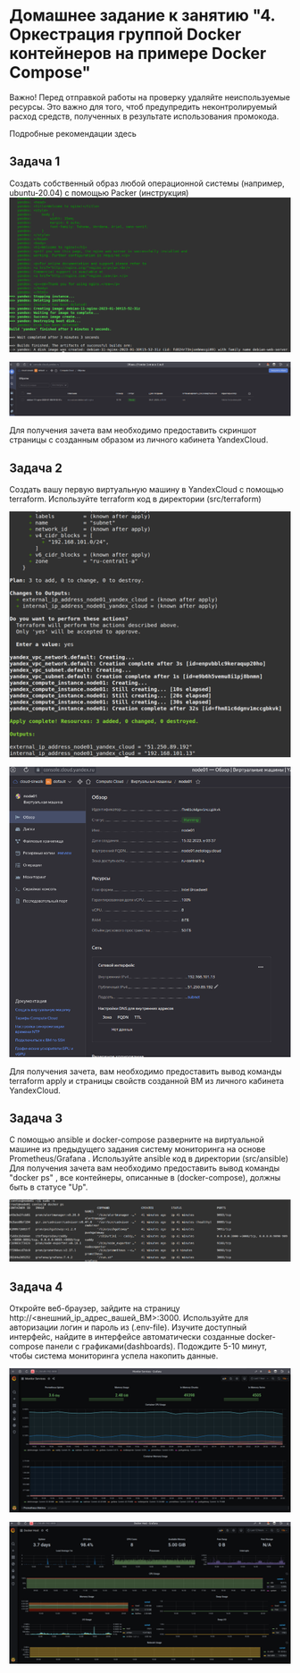 # Домашнее задание к занятию "4. Оркестрация группой Docker контейнеров на примере Docker Compose"

Важно!
Перед отправкой работы на проверку удаляйте неиспользуемые ресурсы. Это важно для того, чтоб предупредить неконтролируемый расход средств, полученных в результате использования промокода.

Подробные рекомендации здесь

## Задача 1

Создать собственный образ любой операционной системы (например, ubuntu-20.04) с помощью Packer (инструкция)
![task1.1.png](images%2Ftask1.1.png)

![task1.png](images%2Ftask1.png)

Для получения зачета вам необходимо предоставить скриншот страницы с созданным образом из личного кабинета YandexCloud.

## Задача 2
Создать вашу первую виртуальную машину в YandexCloud с помощью terraform. Используйте terraform код в директории (src/terraform)

![terraform_apply.png](images%2Fterraform_apply.png)

![task2.png](images%2Ftask2.png)

Для получения зачета, вам необходимо предоставить вывод команды terraform apply и страницы свойств созданной ВМ из личного кабинета YandexCloud.

## Задача 3
С помощью ansible и docker-compose разверните на виртуальной машине из предыдущего задания систему мониторинга на основе Prometheus/Grafana . Используйте ansible код в директории (src/ansible)
Для получения зачета вам необходимо предоставить вывод команды "docker ps" , все контейнеры, описанные в (docker-compose), должны быть в статусе "Up".

![task3.png](images%2Ftask3.png)

## Задача 4
Откройте веб-браузер, зайдите на страницу http://<внешний_ip_адрес_вашей_ВМ>:3000.
Используйте для авторизации логин и пароль из (.env-file).
Изучите доступный интерфейс, найдите в интерфейсе автоматически созданные docker-compose панели с графиками(dashboards).
Подождите 5-10 минут, чтобы система мониторинга успела накопить данные.

![task4_MS.png](images%2Ftask4_MS.png)

![task4_DH.png](images%2Ftask4_DH.png)